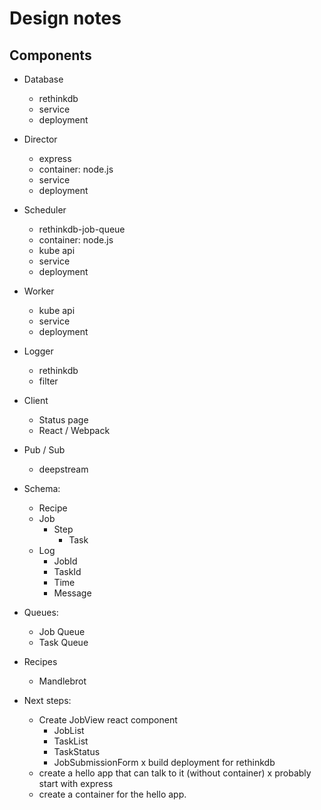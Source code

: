 # Design notes

## Components

* Database
  * rethinkdb
  * service
  * deployment
* Director
  * express
  * container: node.js
  * service
  * deployment
* Scheduler
  * rethinkdb-job-queue
  * container: node.js
  * kube api
  * service
  * deployment
* Worker
  * kube api
  * service
  * deployment
* Logger
  * rethinkdb
  * filter
* Client
  * Status page
  * React / Webpack
* Pub / Sub
  * deepstream

* Schema:
  * Recipe
  * Job
    * Step
      * Task
  * Log
    * JobId
    * TaskId
    * Time
    * Message

* Queues:
  * Job Queue
  * Task Queue

* Recipes
  * Mandlebrot

* Next steps:
  * Create JobView react component
    * JobList
    * TaskList
    * TaskStatus
    * JobSubmissionForm
  x build deployment for rethinkdb
  * create a hello app that can talk to it (without container)
  x probably start with express
  * create a container for the hello app.
